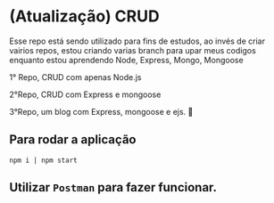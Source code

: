 # (Atualização) CRUD

Esse repo está sendo utilizado para fins de estudos, ao invés de criar vairios repos, estou criando varias branch para upar meus codigos enquanto estou aprendendo Node, Express, Mongo, Mongoose

1° Repo, CRUD com apenas Node.js
<br>

2°Repo, CRUD com Express e mongoose

3°Repo, um blog com Express, mongoose e ejs. 🚀

## Para rodar a aplicação

`npm i | npm start`

## Utilizar `Postman` para fazer funcionar.
